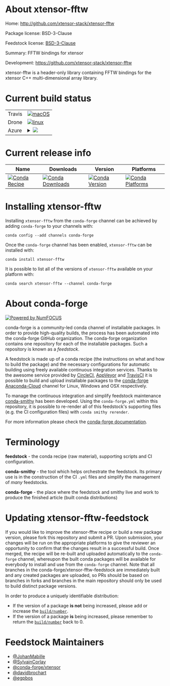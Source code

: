 About xtensor-fftw
==================

Home: http://github.com/xtensor-stack/xtensor-fftw

Package license: BSD-3-Clause

Feedstock license: [BSD-3-Clause](https://github.com/conda-forge/xtensor-fftw-feedstock/blob/master/LICENSE.txt)

Summary: FFTW bindings for xtensor

Development: https://github.com/xtensor-stack/xtensor-fftw

xtensor-fftw is a header-only library containing FFTW bindings for the
xtensor C++ multi-dimensional array library.


Current build status
====================


<table><tr>
    <td>Travis</td>
    <td>
      <a href="https://travis-ci.com/conda-forge/xtensor-fftw-feedstock">
        <img alt="macOS" src="https://img.shields.io/travis/com/conda-forge/xtensor-fftw-feedstock/master.svg?label=macOS">
      </a>
    </td>
  </tr><tr>
    <td>Drone</td>
    <td>
      <a href="https://cloud.drone.io/conda-forge/xtensor-fftw-feedstock">
        <img alt="linux" src="https://img.shields.io/drone/build/conda-forge/xtensor-fftw-feedstock/master.svg?label=Linux">
      </a>
    </td>
  </tr>
    
  <tr>
    <td>Azure</td>
    <td>
      <details>
        <summary>
          <a href="https://dev.azure.com/conda-forge/feedstock-builds/_build/latest?definitionId=2228&branchName=master">
            <img src="https://dev.azure.com/conda-forge/feedstock-builds/_apis/build/status/xtensor-fftw-feedstock?branchName=master">
          </a>
        </summary>
        <table>
          <thead><tr><th>Variant</th><th>Status</th></tr></thead>
          <tbody><tr>
              <td>linux_64</td>
              <td>
                <a href="https://dev.azure.com/conda-forge/feedstock-builds/_build/latest?definitionId=2228&branchName=master">
                  <img src="https://dev.azure.com/conda-forge/feedstock-builds/_apis/build/status/xtensor-fftw-feedstock?branchName=master&jobName=linux&configuration=linux_64_" alt="variant">
                </a>
              </td>
            </tr><tr>
              <td>linux_aarch64</td>
              <td>
                <a href="https://dev.azure.com/conda-forge/feedstock-builds/_build/latest?definitionId=2228&branchName=master">
                  <img src="https://dev.azure.com/conda-forge/feedstock-builds/_apis/build/status/xtensor-fftw-feedstock?branchName=master&jobName=linux&configuration=linux_aarch64_" alt="variant">
                </a>
              </td>
            </tr><tr>
              <td>linux_ppc64le</td>
              <td>
                <a href="https://dev.azure.com/conda-forge/feedstock-builds/_build/latest?definitionId=2228&branchName=master">
                  <img src="https://dev.azure.com/conda-forge/feedstock-builds/_apis/build/status/xtensor-fftw-feedstock?branchName=master&jobName=linux&configuration=linux_ppc64le_" alt="variant">
                </a>
              </td>
            </tr><tr>
              <td>osx_64</td>
              <td>
                <a href="https://dev.azure.com/conda-forge/feedstock-builds/_build/latest?definitionId=2228&branchName=master">
                  <img src="https://dev.azure.com/conda-forge/feedstock-builds/_apis/build/status/xtensor-fftw-feedstock?branchName=master&jobName=osx&configuration=osx_64_" alt="variant">
                </a>
              </td>
            </tr><tr>
              <td>win_64</td>
              <td>
                <a href="https://dev.azure.com/conda-forge/feedstock-builds/_build/latest?definitionId=2228&branchName=master">
                  <img src="https://dev.azure.com/conda-forge/feedstock-builds/_apis/build/status/xtensor-fftw-feedstock?branchName=master&jobName=win&configuration=win_64_" alt="variant">
                </a>
              </td>
            </tr>
          </tbody>
        </table>
      </details>
    </td>
  </tr>
</table>

Current release info
====================

| Name | Downloads | Version | Platforms |
| --- | --- | --- | --- |
| [![Conda Recipe](https://img.shields.io/badge/recipe-xtensor--fftw-green.svg)](https://anaconda.org/conda-forge/xtensor-fftw) | [![Conda Downloads](https://img.shields.io/conda/dn/conda-forge/xtensor-fftw.svg)](https://anaconda.org/conda-forge/xtensor-fftw) | [![Conda Version](https://img.shields.io/conda/vn/conda-forge/xtensor-fftw.svg)](https://anaconda.org/conda-forge/xtensor-fftw) | [![Conda Platforms](https://img.shields.io/conda/pn/conda-forge/xtensor-fftw.svg)](https://anaconda.org/conda-forge/xtensor-fftw) |

Installing xtensor-fftw
=======================

Installing `xtensor-fftw` from the `conda-forge` channel can be achieved by adding `conda-forge` to your channels with:

```
conda config --add channels conda-forge
```

Once the `conda-forge` channel has been enabled, `xtensor-fftw` can be installed with:

```
conda install xtensor-fftw
```

It is possible to list all of the versions of `xtensor-fftw` available on your platform with:

```
conda search xtensor-fftw --channel conda-forge
```


About conda-forge
=================

[![Powered by NumFOCUS](https://img.shields.io/badge/powered%20by-NumFOCUS-orange.svg?style=flat&colorA=E1523D&colorB=007D8A)](http://numfocus.org)

conda-forge is a community-led conda channel of installable packages.
In order to provide high-quality builds, the process has been automated into the
conda-forge GitHub organization. The conda-forge organization contains one repository
for each of the installable packages. Such a repository is known as a *feedstock*.

A feedstock is made up of a conda recipe (the instructions on what and how to build
the package) and the necessary configurations for automatic building using freely
available continuous integration services. Thanks to the awesome service provided by
[CircleCI](https://circleci.com/), [AppVeyor](https://www.appveyor.com/)
and [TravisCI](https://travis-ci.com/) it is possible to build and upload installable
packages to the [conda-forge](https://anaconda.org/conda-forge)
[Anaconda-Cloud](https://anaconda.org/) channel for Linux, Windows and OSX respectively.

To manage the continuous integration and simplify feedstock maintenance
[conda-smithy](https://github.com/conda-forge/conda-smithy) has been developed.
Using the ``conda-forge.yml`` within this repository, it is possible to re-render all of
this feedstock's supporting files (e.g. the CI configuration files) with ``conda smithy rerender``.

For more information please check the [conda-forge documentation](https://conda-forge.org/docs/).

Terminology
===========

**feedstock** - the conda recipe (raw material), supporting scripts and CI configuration.

**conda-smithy** - the tool which helps orchestrate the feedstock.
                   Its primary use is in the construction of the CI ``.yml`` files
                   and simplify the management of *many* feedstocks.

**conda-forge** - the place where the feedstock and smithy live and work to
                  produce the finished article (built conda distributions)


Updating xtensor-fftw-feedstock
===============================

If you would like to improve the xtensor-fftw recipe or build a new
package version, please fork this repository and submit a PR. Upon submission,
your changes will be run on the appropriate platforms to give the reviewer an
opportunity to confirm that the changes result in a successful build. Once
merged, the recipe will be re-built and uploaded automatically to the
`conda-forge` channel, whereupon the built conda packages will be available for
everybody to install and use from the `conda-forge` channel.
Note that all branches in the conda-forge/xtensor-fftw-feedstock are
immediately built and any created packages are uploaded, so PRs should be based
on branches in forks and branches in the main repository should only be used to
build distinct package versions.

In order to produce a uniquely identifiable distribution:
 * If the version of a package **is not** being increased, please add or increase
   the [``build/number``](https://conda.io/docs/user-guide/tasks/build-packages/define-metadata.html#build-number-and-string).
 * If the version of a package **is** being increased, please remember to return
   the [``build/number``](https://conda.io/docs/user-guide/tasks/build-packages/define-metadata.html#build-number-and-string)
   back to 0.

Feedstock Maintainers
=====================

* [@JohanMabille](https://github.com/JohanMabille/)
* [@SylvainCorlay](https://github.com/SylvainCorlay/)
* [@conda-forge/xtensor](https://github.com/conda-forge/xtensor/)
* [@davidbrochart](https://github.com/davidbrochart/)
* [@egpbos](https://github.com/egpbos/)

